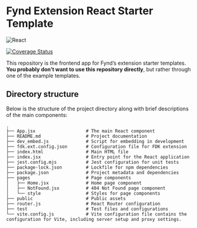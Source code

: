 # Fynd Extension React Starter Template
![React](https://img.shields.io/badge/react-%2320232a.svg?style=for-the-badge&logo=react&logoColor=%2361DAFB)

[![Coverage Status][coveralls-badge]]([coveralls-url])

This repository is the frontend app for Fynd’s extension starter templates. **You probably don’t want to use this repository directly**, but rather through one of the example templates.


## Directory structure
Below is the structure of the project directory along with brief descriptions of the main components:

```
.
├── App.jsx                   # The main React component
├── README.md                 # Project documentation
├── dev_embed.js              # Script for embedding in development
├── fdk.ext.config.json       # Configuration file for FDK extension
├── index.html                # Main HTML file
├── index.jsx                 # Entry point for the React application
├── jest.config.mjs           # Jest configuration for unit tests
├── package-lock.json         # Lockfile for npm dependencies
├── package.json              # Project metadata and dependencies
├── pages                     # Page components
│   ├── Home.jsx              # Home page component
│   ├── NotFound.jsx          # 404 Not Found page component
│   └── style                 # Styles for page components
├── public                    # Public assets
├── router.js                 # React Router configuration
├── test                      # Test files and configurations
└── vite.config.js            # Vite configuration file contains the configuration for Vite, including server setup and proxy settings.

```

[coveralls-badge]: https://coveralls.io/repos/github/gofynd/example-extension-react/badge.svg?branch=main&&kill_cache=1
[coveralls-url]: https://coveralls.io/github/gofynd/example-extension-react?branch=main

